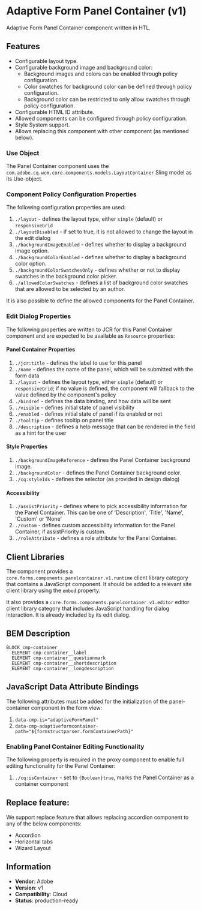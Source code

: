 <!--
Copyright 2022 Adobe

Licensed under the Apache License, Version 2.0 (the "License");
you may not use this file except in compliance with the License.
You may obtain a copy of the License at

    http://www.apache.org/licenses/LICENSE-2.0

Unless required by applicable law or agreed to in writing, software
distributed under the License is distributed on an "AS IS" BASIS,
WITHOUT WARRANTIES OR CONDITIONS OF ANY KIND, either express or implied.
See the License for the specific language governing permissions and
limitations under the License.
-->
Adaptive Form Panel Container (v1)
====
Adaptive Form Panel Container component written in HTL.

## Features

* Configurable layout type.
* Configurable background image and background color:
    * Background images and colors can be enabled through policy configuration.
    * Color swatches for background color can be defined through policy configuration.
    * Background color can be restricted to only allow swatches through policy configuration.
* Configurable HTML ID attribute.
* Allowed components can be configured through policy configuration.
* Style System support.
* Allows replacing this component with other component (as mentioned below).

### Use Object
The Panel Container component uses the `com.adobe.cq.wcm.core.components.models.LayoutContainer` Sling model as its Use-object.

### Component Policy Configuration Properties
The following configuration properties are used:

1. `./layout` - defines the layout type, either `simple` (default) or `responsiveGrid`
2. `./layoutDisabled` - if set to true, it is not allowed to change the layout in the edit dialog
3. `./backgroundImageEnabled` - defines whether to display a background image option.
4. `./backgroundColorEnabled` - defines whether to display a background color option.
5. `./backgroundColorSwatchesOnly` -  defines whether or not to display swatches in the background color picker.
6. `./allowedColorSwatches` - defines a list of background color swatches that are allowed to be selected by an author.

It is also possible to define the allowed components for the Panel Container.

### Edit Dialog Properties
The following properties are written to JCR for this Panel Container component and are expected to be available as `Resource` properties:

#### Panel Container Properties
1. `./jcr:title` - defines the label to use for this panel
2. `./name` - defines the name of the panel, which will be submitted with the form data
3. `./layout` - defines the layout type, either `simple` (default) or `responsiveGrid`; if no value is defined, the component will fallback to the value defined by the component's policy
4. `./bindref` - defines the data binding, and how data will be sent
5. `./visible` - defines initial state of panel visibility
6. `./enabled` - defines initial state of panel if its enabled or not
7. `./tooltip` - defines tooltip on panel title
8. `./description` - defines a help message that can be rendered in the field as a hint for the user

#### Style Properties
1. `./backgroundImageReference` - defines the Panel Container background image.
2. `./backgroundColor` - defines the Panel Container background color.
3. `./cq:styleIds` - defines the selector (as provided in design dialog)

#### Accessibility
1. `./assistPriority` - defines where to pick accessibility information for the Panel Container. This can be one of 'Description', 'Title', 'Name', 'Custom' or 'None'
2. `./custom` - defines custom accessibility information for the Panel Container, if assistPriority is custom.
3. `./roleAttribute` - defines a role attribute for the Panel Container.

## Client Libraries
The component provides a `core.forms.components.panelcontainer.v1.runtime` client library category that contains a JavaScript
component. It should be added to a relevant site client library using the `embed` property.

It also provides a `core.forms.components.panelcontainer.v1.editor` editor client library category that includes
JavaScript handling for dialog interaction. It is already included by its edit dialog.

## BEM Description
```
BLOCK cmp-container
  ELEMENT cmp-container__label
  ELEMENT cmp-container__questionmark
  ELEMENT cmp-container__shortdescription
  ELEMENT cmp-container__longdescription
```
## JavaScript Data Attribute Bindings
The following attributes must be added for the initialization of the panel-container component in the form view:  
 1. `data-cmp-is="adaptiveFormPanel"`
 2. `data-cmp-adaptiveformcontainer-path="${formstructparser.formContainerPath}"`

### Enabling Panel Container Editing Functionality
The following property is required in the proxy component to enable full editing functionality for the Panel Container:

1. `./cq:isContainer` - set to `{Boolean}true`, marks the Panel Container as a container component

## Replace feature:
We support replace feature that allows replacing accordion component to any of the below components:

* Accordion
* Horizontal tabs
* Wizard Layout

## Information
* **Vendor**: Adobe
* **Version**: v1
* **Compatibility**: Cloud
* **Status**: production-ready

